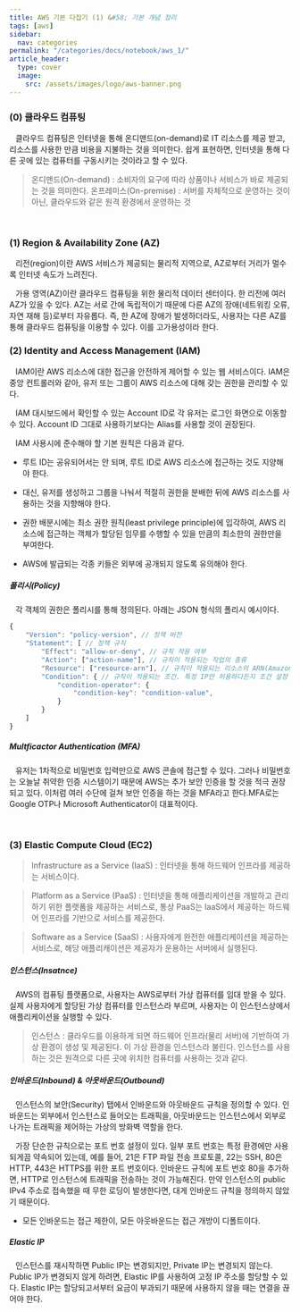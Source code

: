 ```yaml
---
title: AWS 기본 다잡기 (1) &#58; 기본 개념 정리
tags: [aws]
sidebar:
  nav: categories
permalink: "/categories/docs/notebook/aws_1/"
article_header:
  type: cover
  image:
    src: /assets/images/logo/aws-banner.png
---
```


<div class="article__content" markdown="1">

### (0) 클라우드 컴퓨팅

&ensp; 클라우드 컴퓨팅은 인터넷을 통해 온디맨드(on-demand)로 IT 리소스를 제공 받고, 리소스를 사용한 만큼 비용을 지불하는 것을 의미한다. 쉽게 표현하면, 인터넷을 통해 다른 곳에 있는 컴퓨터를 구동시키는 것이라고 할 수 있다.

> 온디맨드(On-demand) : 소비자의 요구에 따라 상품이나 서비스가 바로 제공되는 것을 의미한다.
> 온프레미스(On-premise) : 서버를 자체적으로 운영하는 것이 아닌, 클라우드와 같은 원격 환경에서 운영하는 것

<br/>

### (1) Region & Availability Zone (AZ)

&ensp; 리전(region)이란 AWS 서비스가 제공되는 물리적 지역으로, AZ로부터 거리가 멀수록 인터넷 속도가 느려진다.

&ensp; 가용 영역(AZ)이란 클라우드 컴퓨팅을 위한 물리적 데이터 센터이다. 한 리전에 여러 AZ가 있을 수 있다. AZ는 서로 간에 독립적이기 때문에 다른 AZ의 장애(네트워킹 오류, 자연 재해 등)로부터 자유롭다. 즉, 한 AZ에 장애가 발생하더라도, 사용자는 다른 AZ를 통해 클라우드 컴퓨팅을 이용할 수 있다. 이를 고가용성이라 한다.

### (2) Identity and Access Management (IAM)

&ensp; IAM이란 AWS 리소스에 대한 접근을 안전하게 제어할 수 있는 웹 서비스이다. IAM은 중앙 컨트롤러와 같아, 유저 또는 그룹이 AWS 리소스에 대해 갖는 권한을 관리할 수 있다.

&ensp; IAM 대시보드에서 확인할 수 있는 Account ID로 각 유저는 로그인 화면으로 이동할 수 있다. Account ID 그대로 사용하기보다는 Alias를 사용할 것이 권장된다.

&ensp; IAM 사용시에 준수해야 할 기본 원칙은 다음과 같다.

- 루트 ID는 공유되어서는 안 되며, 루트 ID로 AWS 리소스에 접근하는 것도 지양해야 한다.

- 대신, 유저를 생성하고 그룹을 나눠서 적절히 권한을 분배한 뒤에 AWS 리소스를 사용하는 것을 지향해야 한다.

- 권한 배분시에는 최소 권한 원칙(least privilege principle)에 입각하여, AWS 리소스에 접근하는 객체가 할당된 임무를 수행할 수 있을 만큼의 최소한의 권한만을 부여한다.

- AWS에 발급되는 각종 키들은 외부에 공개되지 않도록 유의해야 한다.

##### 폴리시(Policy)

&ensp; 각 객체의 권한은 폴리시를 통해 정의된다. 아래는 JSON 형식의 폴리시 예시이다.

```js
{
    "Version": "policy-version", // 정책 버전
    "Statement": [ // 정책 규칙
        "Effect": "allow-or-deny", // 규칙 적용 여부
        "Action": ["action-name"], // 규칙이 적용되는 작업의 종류
        "Resource": ["resource-arn"], // 규칙이 적용되는 리소스의 ARN(Amazon Resource Name)
        "Condition": { // 규칙이 적용되는 조건. 특정 IP만 허용하다든지 조건 설정 가능
            "condition-operator": {
                "condition-key": "condition-value",
            }
        }
    ]
}
```

##### Multficactor Authentication (MFA)

&ensp; 유저는 1차적으로 비밀번호 입력만으로 AWS 콘솔에 접근할 수 있다. 그러나 비밀번호는 오늘날 취약한 인증 시스템이기 때문에 AWS는 추가 보안 인증을 할 것을 적극 권장되고 있다. 이처럼 여러 수단에 걸쳐 보안 인증을 하는 것을 MFA라고 한다.MFA로는 Google OTP나 Microsoft Authenticator이 대표적이다.

<br/>

### (3) Elastic Compute Cloud (EC2)

> Infrastructure as a Service (IaaS) : 인터넷을 통해 하드웨어 인프라를 제공하는 서비스이다.

> Platform as a Service (PaaS) : 인터넷을 통해 애플리케이션을 개발하고 관리하기 위한 플랫폼을 제공하는 서비스로, 통상 PaaS는 IaaS에서 제공하는 하드웨어 인프라를 기반으로 서비스를 제공한다.

> Software as a Service (SaaS) : 사용자에게 완전한 애플리케이션을 제공하는 서비스로, 해당 애플리캐이션은 제공자가 운용하는 서버에서 실행된다.

##### 인스턴스(Insatnce)

&ensp; AWS의 컴퓨팅 플랫폼으로, 사용자는 AWS로부터 가상 컴퓨터를 임대 받을 수 있다. 실제 사용자에게 할당된 가상 컴퓨터를 인스턴스라 부르며, 사용자는 이 인스턴스상에서 애플리케이션을 실행할 수 있다.

> 인스턴스 : 클라우드를 이용하게 되면 하드웨어 인프라(물리 서버)에 기반하여 가상 환경이 생성 및 제공된다. 이 가상 환경을 인스턴스라 불린다. 인스턴스를 사용하는 것은 원격으로 다른 곳에 위치한 컴퓨터를 사용하는 것과 같다.

##### 인바운드(Inbound) & 아웃바운드(Outbound)

&ensp; 인스턴스의 보안(Security) 탭에서 인바운드와 아웃바운드 규칙을 정의할 수 있다. 인바운드는 외부에서 인스턴스로 들어오는 트래픽을, 아웃바운드는 인스턴스에서 외부로 나가는 트래픽을 제어하는 가상의 방화벽 역할을 한다.

&ensp; 가장 단순한 규칙으로는 포트 번호 설정이 있다. 일부 포트 번호는 특정 환경에만 사용되게끔 약속되어 있는데, 예를 들어, 21은 FTP 파일 전송 프로토콜, 22는 SSH, 80은 HTTP, 443은 HTTPS를 위한 포트 번호이다. 인바운드 규칙에 포트 번호 80을 추가하면, HTTP로 인스턴스에 트래픽을 전송하는 것이 가능해진다. 만약 인스턴스의 public IPv4 주소로 접속했을 때 무한 로딩이 발생한다면, 대게 인바운드 규칙을 정의하지 않았기 때문이다.

- 모든 인바운드는 접근 제한이, 모든 아웃바운드는 접근 개방이 디폴트이다.

##### Elastic IP

&ensp; 인스턴스를 재시작하면 Public IP는 변경되지만, Private IP는 변경되지 않는다. Public IP가 변경되지 않게 하려면, Elastic IP를 사용하여 고정 IP 주소를 할당할 수 있다. Elastic IP는 할당되고서부터 요금이 부과되기 때문에 사용하지 않을 때는 연결을 끊어야 한다.

</div>
